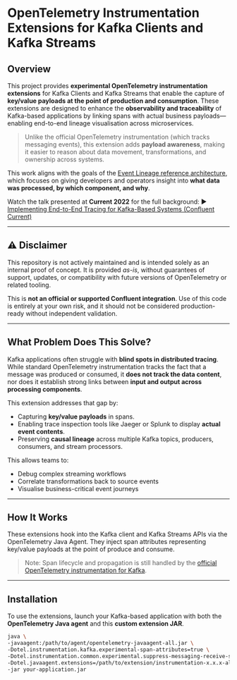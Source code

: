 # OpenTelemetry Instrumentation Extensions for Kafka Clients and Kafka Streams

## Overview

This project provides **experimental OpenTelemetry instrumentation extensions** for Kafka Clients and Kafka Streams that enable the capture of **key/value payloads at the point of production and consumption**. These extensions are designed to enhance the **observability and traceability** of Kafka-based applications by linking spans with actual business payloads—enabling end-to-end lineage visualisation across microservices.

> Unlike the official OpenTelemetry instrumentation (which tracks messaging events), this extension adds **payload awareness**, making it easier to reason about data movement, transformations, and ownership across systems.

This work aligns with the goals of the [Event Lineage reference architecture](https://github.com/confluentinc/csid-event-lineage-demos), which focuses on giving developers and operators insight into **what data was processed, by which component, and why**.

Watch the talk presented at **Current 2022** for the full background:
▶️ [Implementing End-to-End Tracing for Kafka-Based Systems (Confluent Current)](https://www.confluent.io/events/current/2022/implementing-end-to-end-tracing/)

---

## ⚠️ Disclaimer

This repository is not actively maintained and is intended solely as an internal proof of concept. It is provided *as-is*, without guarantees of support, updates, or compatibility with future versions of OpenTelemetry or related tooling.

This is **not an official or supported Confluent integration**. Use of this code is entirely at your own risk, and it should not be considered production-ready without independent validation.

---

## What Problem Does This Solve?

Kafka applications often struggle with **blind spots in distributed tracing**. While standard OpenTelemetry instrumentation tracks the fact that a message was produced or consumed, it **does not track the data content**, nor does it establish strong links between **input and output across processing components**.

This extension addresses that gap by:
- Capturing **key/value payloads** in spans.
- Enabling trace inspection tools like Jaeger or Splunk to display **actual event contents**.
- Preserving **causal lineage** across multiple Kafka topics, producers, consumers, and stream processors.

This allows teams to:
- Debug complex streaming workflows
- Correlate transformations back to source events
- Visualise business-critical event journeys

---

## How It Works

These extensions hook into the Kafka client and Kafka Streams APIs via the OpenTelemetry Java Agent. They inject span attributes representing key/value payloads at the point of produce and consume.

> Note: Span lifecycle and propagation is still handled by the [official OpenTelemetry instrumentation for Kafka](https://github.com/open-telemetry/opentelemetry-java-instrumentation).

---

## Installation

To use the extensions, launch your Kafka-based application with both the **OpenTelemetry Java agent** and this **custom extension JAR**.

```bash
java \
-javaagent:/path/to/agent/opentelemetry-javaagent-all.jar \
-Dotel.instrumentation.kafka.experimental-span-attributes=true \
-Dotel.instrumentation.common.experimental.suppress-messaging-receive-spans=true \
-Dotel.javaagent.extensions=/path/to/extension/instrumentation-x.x.x-all.jar \
-jar your-application.jar
